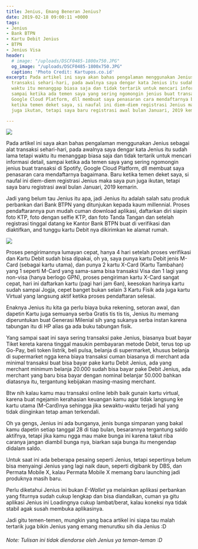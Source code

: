```yaml
---
title: Jenius, Emang Beneran Jenius?
date: 2019-02-18 09:00:11 +0000
tags:
- Jenius
- Bank BTPN
- Kartu Debit Jenius
- BTPN
- Jenius Visa
header:
  # image: "/uploads/DSCF0485-1800x750.JPG"
  og_image: "/uploads/DSCF0485-1800x750.JPG"
  caption: 'Photo Credit: Kartupos.co.id'
excerpt: Pada artikel ini saya akan bahas pengalaman menggunakan Jenius sebagai alat
  transaksi sehari-hari, pada awalnya saya dengar kata Jenius itu sudah lama tetapi
  waktu itu menanggap biasa saja dan tidak tertarik untuk mencari informasi detail,
  sampai ketika ada temen saya yang sering ngomongin jenius buat transaksi di Spotify,
  Google Cloud Platform, dll membuat saya penasaran cara mendaftarnya bagaimana. Baru
  ketika temen deket saya, si naufal ini diem-diem registrasi Jenius maka saya pun
  juga ikutan, tetapi saya baru registrasi awal bulan Januari, 2019 kemarin.

---
```

![](/uploads/btpn-jenius-900x300.jpg)

Pada artikel ini saya akan bahas pengalaman menggunakan Jenius sebagai alat transaksi sehari-hari, pada awalnya saya dengar kata Jenius itu sudah lama tetapi waktu itu menanggap biasa saja dan tidak tertarik untuk mencari informasi detail, sampai ketika ada temen saya yang sering ngomongin jenius buat transaksi di Spotify, Google Cloud Platform, dll membuat saya penasaran cara mendaftarnya bagaimana. Baru ketika temen deket saya, si naufal ini diem-diem registrasi Jenius maka saya pun juga ikutan, tetapi saya baru registrasi awal bulan Januari, 2019 kemarin.

Jadi yang belum tau Jenius itu apa, jadi Jenius itu adalah salah satu produk perbankan dari Bank BTPN yang ditunjukan kepada kaum millennial. Proses pendaftarannya pun mudah cuman download aplikasi, daftarkan diri siapin foto KTP, foto dengan selfie KTP, dan foto Tanda Tangan dan setelah registrasi tinggal datang ke Kantor Bank BTPN buat di verifikasi dan diaktifkan, and tunggu kartu Debit nya dikirimkan ke alamat rumah.

![](/uploads/kartu-jenius-xcard.png)

Proses pengirimannya lumayan cepat, hanya 4 hari setelah proses verifikasi dan Kartu Debit sudah bisa dipakai, oh ya, saya punya kartu Debit jenis M-Card (sebagai kartu utama), dan punya 2 kartu X-Card (Kartu Tambahan) yang 1 seperti M-Card yang sama-sama bisa transaksi Visa dan 1 lagi yang non-visa (hanya berlogo GPN), proses pengiriman kartu X-Card sangat cepat, hari ini daftarkan kartu (pagi hari jam 6an), keesokan harinya kartu sudah sampai Jogja, cepet banget bukan selain 3 Kartu Fisik ada juga kartu Virtual yang langsung aktif ketika proses pendaftaran selesai.

Enaknya Jenius itu kita ga perlu biaya buka rekening, setoran awal, dan dapetin Kartu juga semuanya serba Gratis tis tis tis, Jenius itu memang diperuntukan buat Generasi Milenial sih yang sukanya serba instan karena tabungan itu di HP alias ga ada buku tabungan fisik.

Yang sampai saat ini saya sering transaksi pake Jenius, biasanya buat bayar Tiket kereta karena tinggal masukin pembayaran metode Debit, terus top up Go-Pay, beli token listrik, beli pulsa, belanja di supermarket, khusus belanja di supermarket ngga kena biaya transaksi cuman biasanya di merchant ada minimal transaksi buat bisa bayar pake kartu Debit Jenius, ada yang merchant minimum belanja 20.000 sudah bisa bayar pake Debit Jenius, ada merchant yang baru bisa bayar dengan nominal belanjar 50.000 bahkan diatasnya itu, tergantung kebijakan masing-masing merchant.

Btw nih kalau kamu mau transaksi online lebih baik gunain kartu virtual, karena buat ngejamin kerahasian keuangan kamu agar tidak langsung ke kartu utama (M-Card)nya sehingga jika sewaktu-waktu terjadi hal yang tidak diinginkan tetap aman terkendali.

Oh ya gengs, Jenius ini ada bunganya, jenis bunga simpanan yang bakal kamu dapetin setiap tanggal 28 di tiap bulan, besarannya tergantung saldo aktifnya, tetapi jika kamu ngga mau make bunga ini karena takut riba caranya jangan diambil bunga nya, biarkan saja bunga itu mengendap didalam saldo.

Untuk saat ini ada beberapa pesaing seperti Jenius, tetapi sepertinya belum bisa menyaingi Jenius yang lagi naik daun, seperti digibank by DBS, dan Permata Mobile X, kalau Permata Mobile X memang baru launching jadi produknya masih baru.

Perlu diketahui Jenius ini bukan _E-Wallet_ ya melainkan aplikasi perbankan yang fiturnya sudah cukup lengkap dan bisa diandalkan, cuman ya gitu aplikasi Jenius ini Loadingnya cukup lambat/berat, kalau koneksi nya tidak stabil agak susah membuka aplikasinya.

Jadi gitu temen-temen, mungkin yang baca artikel ini siapa tau malah tertarik juga bikin Jenius yang emang menurutku sih dia Jenius :D

###### Note: Tulisan ini tidak diendorse oleh Jenius ya teman-teman :D
